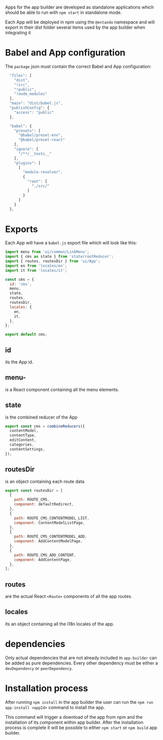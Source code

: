 Apps for the app builder are developed as standalone applications which should be able to run with `npm start` in standalone mode.

Each App will be deployed in npm using the `@entando` namespace and will export in their dist folder several items used by the app builder when integrating it

# Babel and App configuration
The `package` json must contain the correct Babel and App configuration:

```js
  "files": [
    "dist",
    "!src",
    "!public",
    "!node_modules"
  ],
  "main": "dist/babel.js",
  "publishConfig": {
    "access": "public"
  },
```

```js
  "babel": {
    "presets": [
      "@babel/preset-env",
      "@babel/preset-react"
    ],
    "ignore": [
      "/**/__tests__"
    ],
    "plugins": [
      [
        "module-resolver",
        {
          "root": [
            "./src/"
          ]
        }
      ]
    ]
  },
```

# Exports
Each App will have a `babel.js` export file which will look like this:

```js
import menu from 'ui/common/LinkMenu';
import { cms as state } from 'state/rootReducer';
import { routes, routesDir } from 'ui/App';
import en from 'locales/en';
import it from 'locales/it';

const cms = {
  id: 'cms',
  menu,
  state,
  routes,
  routesDir,
  locales: {
    en,
    it,
  },
};

export default cms;
```

## id
its the App id.

## menu-
is a React component containing all the menu elements.

## state
is the combined reducer of the App

```js
export const cms = combineReducers({
  contentModel,
  contentType,
  editContent,
  categories,
  contentSettings,
});
```

## routesDir
is an object containing each route data

```js
export const routesDir = [
  {
    path: ROUTE_CMS,
    component: defaultRedirect,
  },
  {
    path: ROUTE_CMS_CONTENTMODEL_LIST,
    component: ContentModelListPage,
  },
  {
    path: ROUTE_CMS_CONTENTMODEL_ADD,
    component: AddContentModelPage,
  },
  {
    path: ROUTE_CMS_ADD_CONTENT,
    component: AddContentPage,
  },
];
```

## routes
are the actual React `<Route>` components of all the app routes.

## locales
its an object containing all the i18n locales of the app.

# dependencies
Only actual dependencies that are not already included in `app-builder` can be added as pure dependencies.
Every other dependency must be either a `devDependency` or `peerDependency`.

# Installation process

After running `npm install` in the app builder the user can run the `npm run app-install <appId>` command to install the app.

This command will trigger a download of the app from npm and the installation of its component within app builder.
After the installation process is complete it will be possible to either `npm start` or `npm build` app builder.
